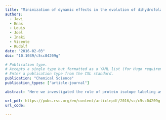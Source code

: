 ```yaml
---
title: "Minimization of dynamic effects in the evolution of dihydrofolate reductase"
authors:
  - Javi
  - Enas
  - Louis
  - Joel
  - Inaki
  - Vicente
  - Rudolf
date: "2016-02-03"
doi: "10.1039/c5sc04209g"

# Publication type.
# Accepts a single type but formatted as a YAML list (for Hugo requirements).
# Enter a publication type from the CSL standard.
publication: "Chemical Science"
publication_types: ["article-journal"]

abstract: "Here we investigated the role of protein isotope labeling as a powerful technique to probe functionally important motions in enzyme catalysis and to study the conformational dynamics of proteins. We focused on dihydrofolate reductase (DHFR) and compared enzymes from organisms adapted to different temperature ranges. Previous studies indicated that dynamic coupling is detrimental to catalysis by DHFR from the mesophile Escherichia coli (EcDHFR). Our analysis suggested that dynamic coupling in DHFR catalysis, which arises from reorganizational motions necessary for facilitating charge transfer events, has been minimized during evolution. Contrary to the behavior observed for DHFR from the moderate thermophile Geobacillus stearothermophilus (BsDHFR), we found that the chemical transformation catalyzed by DHFR from the cold-adapted bacterium Moritella profunda (MpDHFR) is only weakly affected by protein isotope substitutions at low temperatures. However, the isotopically substituted enzyme becomes a significantly inferior catalyst at higher, non-physiological temperatures. Using QM/MM studies, we demonstrated that this behavior is caused by the enzyme's structural sensitivity to temperature changes, which enhances unfavorable dynamic coupling at higher temperatures by promoting additional recrossing trajectories on the transition state dividing surface. We proposed that these motions are minimized through the fine-tuning of DHFR flexibility, optimizing the free energy surface of the reaction to maintain a nearly static reaction-ready configuration with optimal electrostatic properties under physiological conditions."

url_pdf: https://pubs.rsc.org/en/content/articlepdf/2016/sc/c5sc04209g
url_code: 

---
```

